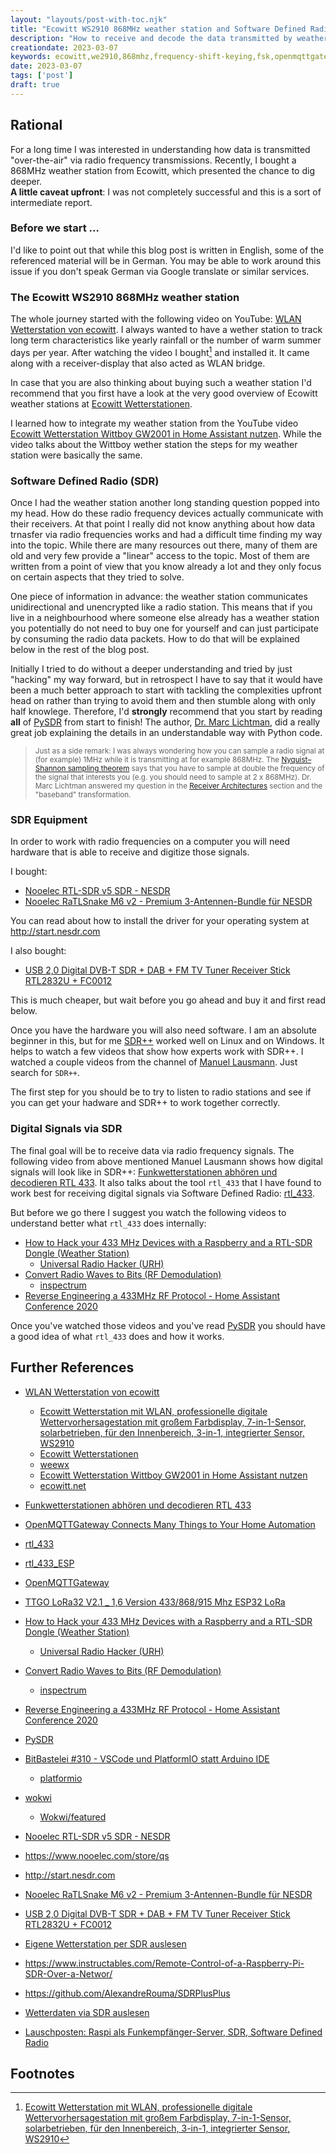 ```yaml
---
layout: "layouts/post-with-toc.njk"
title: "Ecowitt WS2910 868MHz weather station and Software Defined Radio (SDR)"
description: "How to receive and decode the data transmitted by weather stations and other radio frequency home devices base on my experience with a Ecowitt WS2910 868MHz (Frequency Shift Keying (FSK)) weather station and rtl_433 via OpenMQTTGateway (TTGO LoRa32 V2.1 _ 1,6)."
creationdate: 2023-03-07
keywords: ecowitt,we2910,868mhz,frequency-shift-keying,fsk,openmqttgateway,rtl_433,sdr,software-defined-radio,esp32
date: 2023-03-07
tags: ['post']
draft: true
---
```


## Rational

For a long time I was interested in understanding how data is transmitted "over-the-air" via radio frequency transmissions. Recently, I bought a
868MHz weather station from Ecowitt, which presented the chance to dig deeper.<br>
**A little caveat upfront**: I was not completely successful and this is a sort of intermediate report.

### Before we start ...

I'd like to point out that while this blog post is written in English, some of the referenced material will be in German. You may be able to work around this issue if you don't speak German 
via Google translate or similar services.

### The Ecowitt WS2910 868MHz weather station

The whole journey started with the following video on YouTube: [WLAN Wetterstation von ecowitt](https://www.youtube.com/watch?v=jgyqSV-op9M). I always wanted to have a wether station to track long term
characteristics like yearly rainfall or the number of warm summer days per year. After watching the video I bought[^ecowittamazon] and installed it. It came along with a receiver-display that also acted
as WLAN bridge.

In case that you are also thinking about buying such a weather station I'd recommend that you first have a look at the very good overview of Ecowitt weather stations at 
[Ecowitt Wetterstationen](https://www.wetterstationsforum.info/wiki/doku.php?id=wiki:wetterstationen:ecowitt-stationen).

I learned how to integrate my weather station from the YouTube video [Ecowitt Wetterstation Wittboy GW2001 in Home Assistant nutzen](https://www.youtube.com/watch?v=IFuv-qcYegU). 
While the video talks about the Wittboy wether station the steps for my weather station were basically the same.

### Software Defined Radio (SDR)

Once I had the weather station another long standing question popped into my head. How do these radio frequency devices actually communicate with their receivers. At that point I really did not know anything
about how data trnasfer via radio frequencies works and had a difficult time finding my way into the topic. While there are many resources out there, many of them are old and very few provide a "linear" access
to the topic. Most of them are written from a point of view that you know already a lot and they only focus on certain aspects that they tried to solve.

One piece of information in advance: the weather station communicates unidirectional and unencrypted like a radio station. This means that if you live in a neighbourhood where someone else already has a weather
station you potentially do not need to buy one for yourself and can just participate by consuming the radio data packets. How to do that will be explained below in the rest of the blog post.

Initially I tried to do without a deeper understanding and tried by just "hacking" my way forward, but in retrospect I have to say that it would have been a much better approach to start with tackling 
the complexities upfront head on rather than trying to avoid them and then stumble along with only half knowlege. Therefore, I'd **strongly** recommend that you start by reading **all** of [PySDR](https://pysdr.org/) 
from start to finish! The author, [Dr. Marc Lichtman](https://pysdr.org/content/about_author.html), did a really great job explaining the details in an understandable way with Python code.

> <span style="font-size: smaller;"> Just as a side remark: I was always wondering how you can sample a radio signal at (for example) 1MHz while it is transmitting at for example 868MHz. The 
> [Nyquist–Shannon sampling theorem](https://en.wikipedia.org/wiki/Nyquist%E2%80%93Shannon_sampling_theorem) says that you have to sample at double the frequency of the signal that interests you 
> (e.g. you should need to sample at 2 x 868MHz). Dr. Marc Lichtman answered my question in the [Receiver Architectures](https://pysdr.org/content/sampling.html#receiver-architectures) section and 
> the "baseband" transformation.

### SDR Equipment

In order to work with radio frequencies on a computer you will need hardware that is able to receive and digitize those signals.

I bought:
* [Nooelec RTL-SDR v5 SDR - NESDR](https://www.amazon.de/dp/B01HA642SW)
* [Nooelec RaTLSnake M6 v2 - Premium 3-Antennen-Bundle für NESDR](https://www.amazon.de/dp/B073JWDXMG)

You can read about how to install the driver for your operating system at http://start.nesdr.com

I also bought:
* [USB 2,0 Digital DVB-T SDR + DAB + FM TV Tuner Receiver Stick RTL2832U + FC0012](https://de.aliexpress.com/item/1005002181497577.html)

This is much cheaper, but wait before you go ahead and buy it and first read below.

Once you have the hardware you will also need software. I am an absolute beginner in this, but for me [SDR++](https://github.com/AlexandreRouma/SDRPlusPlus)
worked well on Linux and on Windows. It helps to watch a few videos that show how experts work with SDR++. I watched a couple videos from the channel of 
[Manuel Lausmann](https://www.youtube.com/@ManuelLausmann-Funktechnik). Just search for `SDR++`.

The first step for you should be to try to listen to radio stations and see if you can get your hadware and SDR++ to work together correctly.

### Digital Signals via SDR

The final goal will be to receive data via radio frequency signals. The following video from above mentioned Manuel Lausmann shows how digital signals will look like
in SDR++: [Funkwetterstationen abhören und decodieren RTL 433](https://www.youtube.com/watch?v=ACYcoJXlvmQ). It also talks about the tool `rtl_433` that I have found 
to work best for receiving digital signals via Software Defined Radio: [rtl_433](https://github.com/merbanan/rtl_433).

But before we go there I suggest you watch the following videos to understand better what `rtl_433` does internally:
* [How to Hack your 433 MHz Devices with a Raspberry and a RTL-SDR Dongle (Weather Station)](https://www.youtube.com/watch?v=L0fSEbGEY-Q)
  * [Universal Radio Hacker (URH)](https://github.com/jopohl/urh)
* [Convert Radio Waves to Bits (RF Demodulation)](https://www.youtube.com/watch?v=DvLgnV9X94k)
  * [inspectrum](https://github.com/miek/inspectrum)
* [Reverse Engineering a 433MHz RF Protocol - Home Assistant Conference 2020](https://www.youtube.com/watch?v=thBN3yP6kbw)

Once you've watched those videos and you've read [PySDR](https://pysdr.org/) you should have a good idea of what `rtl_433` does and how it works.

## Further References

* [WLAN Wetterstation von ecowitt](https://www.youtube.com/watch?v=jgyqSV-op9M)
  * [Ecowitt Wetterstation mit WLAN, professionelle digitale Wettervorhersagestation mit großem Farbdisplay, 7-in-1-Sensor, solarbetrieben, für den Innenbereich, 3-in-1, integrierter Sensor, WS2910](https://www.amazon.de/dp/B0991GVBYK)
  * [Ecowitt Wetterstationen](https://www.wetterstationsforum.info/wiki/doku.php?id=wiki:wetterstationen:ecowitt-stationen)
  * [weewx](https://www.weewx.com/)
  * [Ecowitt Wetterstation Wittboy GW2001 in Home Assistant nutzen](https://www.youtube.com/watch?v=IFuv-qcYegU)
  * [ecowitt.net](https://www.ecowitt.net/)
* [Funkwetterstationen abhören und decodieren RTL 433](https://www.youtube.com/watch?v=ACYcoJXlvmQ)

* [OpenMQTTGateway Connects Many Things to Your Home Automation](https://www.youtube.com/watch?v=_gdXR1uklaY)
* [rtl_433](https://github.com/merbanan/rtl_433)
* [rtl_433_ESP](https://github.com/NorthernMan54/rtl_433_ESP)
* [OpenMQTTGateway](https://github.com/1technophile/OpenMQTTGateway)
* [TTGO LoRa32 V2.1 _ 1,6 Version 433/868/915 Mhz ESP32 LoRa](https://de.aliexpress.com/item/32872078587.html)

* [How to Hack your 433 MHz Devices with a Raspberry and a RTL-SDR Dongle (Weather Station)](https://www.youtube.com/watch?v=L0fSEbGEY-Q)
  * [Universal Radio Hacker (URH)](https://github.com/jopohl/urh)
* [Convert Radio Waves to Bits (RF Demodulation)](https://www.youtube.com/watch?v=DvLgnV9X94k)
  * [inspectrum](https://github.com/miek/inspectrum)
* [Reverse Engineering a 433MHz RF Protocol - Home Assistant Conference 2020](https://www.youtube.com/watch?v=thBN3yP6kbw)
* [PySDR](https://pysdr.org/)

* [BitBastelei #310 - VSCode und PlatformIO statt Arduino IDE](https://www.youtube.com/watch?v=Yb-HOBynJdc)
  * [platformio](https://platformio.org/)
* [wokwi](https://wokwi.com/)
  * [Wokwi/featured](https://www.youtube.com/c/Wokwi/featured)


* [Nooelec RTL-SDR v5 SDR - NESDR](https://www.amazon.de/dp/B01HA642SW)
* https://www.nooelec.com/store/qs
* http://start.nesdr.com
* [Nooelec RaTLSnake M6 v2 - Premium 3-Antennen-Bundle für NESDR](https://www.amazon.de/dp/B073JWDXMG)
* [USB 2,0 Digital DVB-T SDR + DAB + FM TV Tuner Receiver Stick RTL2832U + FC0012](https://de.aliexpress.com/item/1005002181497577.html)
* [Eigene Wetterstation per SDR auslesen](https://workpress.plattform32.de/2021/08/eigene-wetterstation-per-sdr-auslesen/)
* https://www.instructables.com/Remote-Control-of-a-Raspberry-Pi-SDR-Over-a-Networ/
* https://github.com/AlexandreRouma/SDRPlusPlus
* [Wetterdaten via SDR auslesen](https://www.linux-magazin.de/ausgaben/2014/01/software-defined-radio/)
* [Lauschposten: Raspi als Funkempfänger-Server, SDR, Software Defined Radio](https://www.heise.de/select/ct/2019/23/1573229198652108)

## Footnotes

[^ecowittamazon]: [Ecowitt Wetterstation mit WLAN, professionelle digitale Wettervorhersagestation mit großem Farbdisplay, 7-in-1-Sensor, solarbetrieben, für den Innenbereich, 3-in-1, integrierter Sensor, WS2910](https://www.amazon.de/dp/B0991GVBYK)
